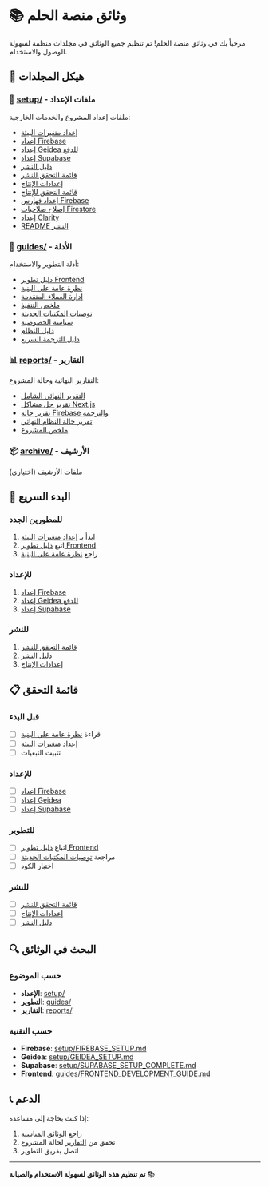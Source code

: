 # 📚 وثائق منصة الحلم

مرحباً بك في وثائق منصة الحلم! تم تنظيم جميع الوثائق في مجلدات منظمة لسهولة الوصول والاستخدام.

## 📁 هيكل المجلدات

### 🔧 [setup/](setup/) - ملفات الإعداد
ملفات إعداد المشروع والخدمات الخارجية:

- [إعداد متغيرات البيئة](setup/ENVIRONMENT_SETUP.md)
- [إعداد Firebase](setup/FIREBASE_SETUP.md)
- [إعداد Geidea للدفع](setup/GEIDEA_SETUP.md)
- [إعداد Supabase](setup/SUPABASE_SETUP_COMPLETE.md)
- [دليل النشر](setup/DEPLOYMENT-GUIDE.md)
- [قائمة التحقق للنشر](setup/deploy-checklist.md)
- [إعدادات الإنتاج](setup/PRODUCTION_SETTINGS.md)
- [قائمة التحقق للإنتاج](setup/PRODUCTION_CHECKLIST.md)
- [إعداد فهارس Firebase](setup/firebase-index-setup.md)
- [إصلاح صلاحيات Firestore](setup/FIX-FIRESTORE-PERMISSIONS.md)
- [إعداد Clarity](setup/CLARITY_SETUP.md)
- [README النشر](setup/README-DEPLOYMENT.md)

### 📖 [guides/](guides/) - الأدلة
أدلة التطوير والاستخدام:

- [دليل تطوير Frontend](guides/FRONTEND_DEVELOPMENT_GUIDE.md)
- [نظرة عامة على البنية](guides/ARCHITECTURE_OVERVIEW_AR.md)
- [إدارة العملاء المتقدمة](guides/ADVANCED_CUSTOMER_MANAGEMENT.md)
- [ملخص التنفيذ](guides/IMPLEMENTATION_SUMMARY.md)
- [توصيات المكتبات الحديثة](guides/modern-libraries-recommendations.md)
- [سياسة الخصوصية](guides/PRIVACY_POLICY_DRAFT_AR.md)
- [دليل النظام](guides/README-SYSTEM.md)
- [دليل الترجمة السريع](guides/TRANSLATION_QUICK_START.md)

### 📊 [reports/](reports/) - التقارير
التقارير النهائية وحالة المشروع:

- [التقرير النهائي الشامل](reports/FINAL_COMPLETE_STATUS_REPORT.md)
- [تقرير حل مشاكل Next.js](reports/FINAL_SOLUTION_REPORT.md)
- [تقرير حالة Firebase والترجمة](reports/FINAL_STATUS_REPORT.md)
- [تقرير حالة النظام النهائي](reports/FINAL_SYSTEM_STATUS_REPORT.md)
- [ملخص المشروع](reports/SUMMARY.md)

### 📦 [archive/](archive/) - الأرشيف
ملفات الأرشيف (اختياري)

## 🚀 البدء السريع

### للمطورين الجدد
1. ابدأ بـ [إعداد متغيرات البيئة](setup/ENVIRONMENT_SETUP.md)
2. اتبع [دليل تطوير Frontend](guides/FRONTEND_DEVELOPMENT_GUIDE.md)
3. راجع [نظرة عامة على البنية](guides/ARCHITECTURE_OVERVIEW_AR.md)

### للإعداد
1. [إعداد Firebase](setup/FIREBASE_SETUP.md)
2. [إعداد Geidea للدفع](setup/GEIDEA_SETUP.md)
3. [إعداد Supabase](setup/SUPABASE_SETUP_COMPLETE.md)

### للنشر
1. [قائمة التحقق للنشر](setup/deploy-checklist.md)
2. [دليل النشر](setup/DEPLOYMENT-GUIDE.md)
3. [إعدادات الإنتاج](setup/PRODUCTION_SETTINGS.md)

## 📋 قائمة التحقق

### قبل البدء
- [ ] قراءة [نظرة عامة على البنية](guides/ARCHITECTURE_OVERVIEW_AR.md)
- [ ] إعداد [متغيرات البيئة](setup/ENVIRONMENT_SETUP.md)
- [ ] تثبيت التبعيات

### للإعداد
- [ ] [إعداد Firebase](setup/FIREBASE_SETUP.md)
- [ ] [إعداد Geidea](setup/GEIDEA_SETUP.md)
- [ ] [إعداد Supabase](setup/SUPABASE_SETUP_COMPLETE.md)

### للتطوير
- [ ] اتباع [دليل تطوير Frontend](guides/FRONTEND_DEVELOPMENT_GUIDE.md)
- [ ] مراجعة [توصيات المكتبات الحديثة](guides/modern-libraries-recommendations.md)
- [ ] اختبار الكود

### للنشر
- [ ] [قائمة التحقق للنشر](setup/deploy-checklist.md)
- [ ] [إعدادات الإنتاج](setup/PRODUCTION_SETTINGS.md)
- [ ] [دليل النشر](setup/DEPLOYMENT-GUIDE.md)

## 🔍 البحث في الوثائق

### حسب الموضوع
- **الإعداد**: [setup/](setup/)
- **التطوير**: [guides/](guides/)
- **التقارير**: [reports/](reports/)

### حسب التقنية
- **Firebase**: [setup/FIREBASE_SETUP.md](setup/FIREBASE_SETUP.md)
- **Geidea**: [setup/GEIDEA_SETUP.md](setup/GEIDEA_SETUP.md)
- **Supabase**: [setup/SUPABASE_SETUP_COMPLETE.md](setup/SUPABASE_SETUP_COMPLETE.md)
- **Frontend**: [guides/FRONTEND_DEVELOPMENT_GUIDE.md](guides/FRONTEND_DEVELOPMENT_GUIDE.md)

## 📞 الدعم

إذا كنت بحاجة إلى مساعدة:
1. راجع الوثائق المناسبة
2. تحقق من [التقارير](reports/) لحالة المشروع
3. اتصل بفريق التطوير

---

**تم تنظيم هذه الوثائق لسهولة الاستخدام والصيانة** 📚
